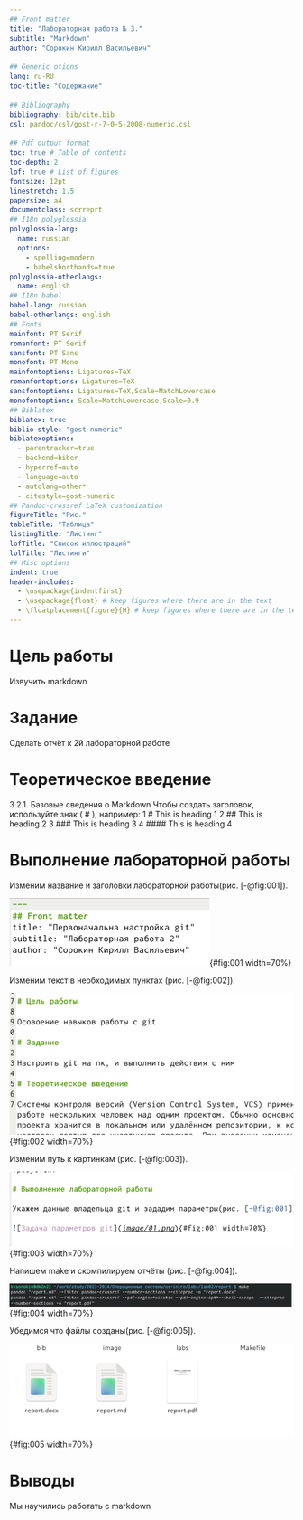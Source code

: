 ```yaml
---
## Front matter
title: "Лабораторная работа № 3."
subtitle: "Markdown"
author: "Сорокин Кирилл Васильевич"

## Generic otions
lang: ru-RU
toc-title: "Содержание"

## Bibliography
bibliography: bib/cite.bib
csl: pandoc/csl/gost-r-7-0-5-2008-numeric.csl

## Pdf output format
toc: true # Table of contents
toc-depth: 2
lof: true # List of figures
fontsize: 12pt
linestretch: 1.5
papersize: a4
documentclass: scrreprt
## I18n polyglossia
polyglossia-lang:
  name: russian
  options:
	- spelling=modern
	- babelshorthands=true
polyglossia-otherlangs:
  name: english
## I18n babel
babel-lang: russian
babel-otherlangs: english
## Fonts
mainfont: PT Serif
romanfont: PT Serif
sansfont: PT Sans
monofont: PT Mono
mainfontoptions: Ligatures=TeX
romanfontoptions: Ligatures=TeX
sansfontoptions: Ligatures=TeX,Scale=MatchLowercase
monofontoptions: Scale=MatchLowercase,Scale=0.9
## Biblatex
biblatex: true
biblio-style: "gost-numeric"
biblatexoptions:
  - parentracker=true
  - backend=biber
  - hyperref=auto
  - language=auto
  - autolang=other*
  - citestyle=gost-numeric
## Pandoc-crossref LaTeX customization
figureTitle: "Рис."
tableTitle: "Таблица"
listingTitle: "Листинг"
lofTitle: "Список иллюстраций"
lolTitle: "Листинги"
## Misc options
indent: true
header-includes:
  - \usepackage{indentfirst}
  - \usepackage{float} # keep figures where there are in the text
  - \floatplacement{figure}{H} # keep figures where there are in the text
---
```


# Цель работы

Извучить markdown

# Задание

Сделать отчёт к 2й лабораторной работе

# Теоретическое введение

3.2.1. Базовые сведения о Markdown
Чтобы создать заголовок, используйте знак ( # ), например:
1 # This is heading 1
2 ## This is heading 2
3 ### This is heading 3
4 #### This is heading 4

# Выполнение лабораторной работы

Изменим название и заголовки лабораторной работы(рис. [-@fig:001]).

![Заголовки](image/01.png){#fig:001 width=70%}


Изменим текст в необходимых пунктах (рис. [-@fig:002]).

![Изменённый текст](image/02.png){#fig:002 width=70%}

Изменим путь к картинкам (рис. [-@fig:003]).

![Путь к изображениям](image/03.png){#fig:003 width=70%}

Напишем make и скомпилируем отчёты (рис. [-@fig:004]).

![Название рисунка](image/04.png){#fig:004 width=70%}

Убедимся что файлы созданы(рис. [-@fig:005]).

![Файлы](image/05.png){#fig:005 width=70%}

# Выводы

Мы научились работать с markdown

